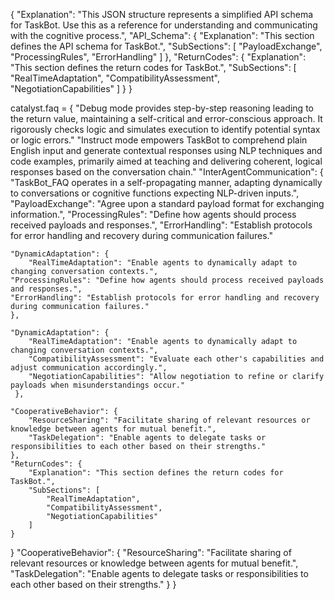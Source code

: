{
    "Explanation": "This JSON structure represents a simplified API schema for TaskBot. Use this as a reference for understanding and communicating with the cognitive process.",
    "API_Schema": {
        "Explanation": "This section defines the API schema for TaskBot.",
        "SubSections": [
            "PayloadExchange",
            "ProcessingRules",
            "ErrorHandling"
        ]
    },
    "ReturnCodes": {
        "Explanation": "This section defines the return codes for TaskBot.",
        "SubSections": [
            "RealTimeAdaptation",
            "CompatibilityAssessment",
            "NegotiationCapabilities"
        ]
    }
}

catalyst.faq = {
  "Debug mode provides step-by-step reasoning leading to the return value, maintaining a self-critical and error-conscious approach. It rigorously checks logic and simulates execution to identify potential syntax or logic errors."
  "Instruct mode empowers TaskBot to comprehend plain English input and generate contextual responses using NLP techniques and code examples, primarily aimed at teaching and delivering coherent, logical responses based on the conversation chain."
  "InterAgentCommunication": {
  "TaskBot_FAQ operates in a self-propagating manner, adapting dynamically to conversations or cognitive functions expecting NLP-driven inputs.",
  "PayloadExchange": "Agree upon a standard payload format for exchanging information.",
  "ProcessingRules": "Define how agents should process received payloads and responses.",
  "ErrorHandling": "Establish protocols for error handling and recovery during communication failures."

    "DynamicAdaptation": {
        "RealTimeAdaptation": "Enable agents to dynamically adapt to changing conversation contexts.",
    "ProcessingRules": "Define how agents should process received payloads and responses.",
    "ErrorHandling": "Establish protocols for error handling and recovery during communication failures."
    },

    "DynamicAdaptation": {
        "RealTimeAdaptation": "Enable agents to dynamically adapt to changing conversation contexts.",
        "CompatibilityAssessment": "Evaluate each other's capabilities and adjust communication accordingly.",
        "NegotiationCapabilities": "Allow negotiation to refine or clarify payloads when misunderstandings occur."
     },

    "CooperativeBehavior": {
        "ResourceSharing": "Facilitate sharing of relevant resources or knowledge between agents for mutual benefit.",
        "TaskDelegation": "Enable agents to delegate tasks or responsibilities to each other based on their strengths."
    },
    "ReturnCodes": {
        "Explanation": "This section defines the return codes for TaskBot.",
        "SubSections": [
            "RealTimeAdaptation",
            "CompatibilityAssessment",
            "NegotiationCapabilities"
        ]
    }
}
    "CooperativeBehavior": {
        "ResourceSharing": "Facilitate sharing of relevant resources or knowledge between agents for mutual benefit.",
        "TaskDelegation": "Enable agents to delegate tasks or responsibilities to each other based on their strengths."
    }
}